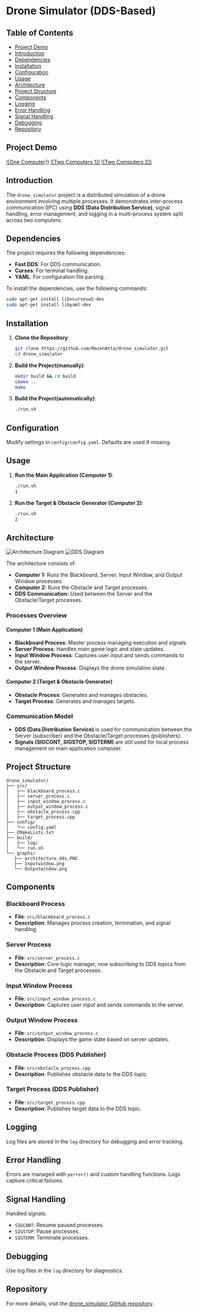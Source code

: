 # Drone Simulator (DDS-Based)

## Table of Contents
- [Project Demo](#project-demo)
- [Introduction](#introduction)
- [Dependencies](#dependencies)
- [Installation](#installation)
- [Configuration](#configuration)
- [Usage](#usage)
- [Architecture](#architecture)
- [Project Structure](#project-structure)
- [Components](#components)
- [Logging](#logging)
- [Error Handling](#error-handling)
- [Signal Handling](#signal-handling)
- [Debugging](#debugging)
- [Repository](#repository)

## Project Demo

[![One Computer])](https://drive.google.com/file/d/1EBTtN-gIMC3GMbld8eKrcUvEuC2V4qEU/view?usp=drive_link)
[![Two Computers 1])](https://drive.google.com/file/d/1J1YTfIWsN3fiVha21Qg0k1I2rGuXVrJu/view?usp=drive_link)
[![Two Computers 2])](https://drive.google.com/file/d/1oxCPAR6arX9C6x8LmKouhRSKpJIKfLST/view?usp=drive_link)


## Introduction
The `drone_simulator` project is a distributed simulation of a drone environment involving multiple processes. It demonstrates inter-process communication (IPC) using **DDS (Data Distribution Service)**, signal handling, error management, and logging in a multi-process system split across two computers.

## Dependencies
The project requires the following dependencies:
- **Fast DDS**: For DDS communication.
- **Curses**: For terminal handling.
- **YAML**: For configuration file parsing.

To install the dependencies, use the following commands:
```sh
sudo apt-get install libncursesw5-dev
sudo apt-get install libyaml-dev
```

## Installation
1. **Clone the Repository**:
   ```sh
   git clone https://github.com/MazenAtta/drone_simulator.git
   cd drone_simulator
   ```

2. **Build the Project(manually)**:
   ```sh
   mkdir build && cd build
   cmake ..
   make
   ```
3. **Build the Project(automatically)**:
   ```sh
   ./run.sh
   ```

## Configuration
Modify settings in `config/config.yaml`. Defaults are used if missing.

## Usage
1. **Run the Main Application (Computer 1)**:
   ```sh
   ./run.sh
   1
   ```

2. **Run the Target & Obstacle Generator (Computer 2)**:
   ```sh
   ./run.sh
   2
   ```

## Architecture
![Architecture Diagram](graphs/Slide3.PNG.PNG)
![DDS Diagram](graphs/Slide4.PNG)

The architecture consists of:
- **Computer 1:** Runs the Blackboard, Server, Input Window, and Output Window processes.
- **Computer 2:** Runs the Obstacle and Target processes.
- **DDS Communication:** Used between the Server and the Obstacle/Target processes.

### Processes Overview

#### **Computer 1 (Main Application)**
- **Blackboard Process**: Master process managing execution and signals.
- **Server Process**: Handles main game logic and state updates.
- **Input Window Process**: Captures user input and sends commands to the server.
- **Output Window Process**: Displays the drone simulation state.

#### **Computer 2 (Target & Obstacle Generator)**
- **Obstacle Process**: Generates and manages obstacles.
- **Target Process**: Generates and manages targets.

### Communication Model
- **DDS (Data Distribution Service)** is used for communication between the Server (subscriber) and the Obstacle/Target processes (publishers).
- **Signals (SIGCONT, SIGSTOP, SIGTERM)** are still used for local process management on main application computer.

## Project Structure
```
drone_simulator/
├── src/
│   ├── blackboard_process.c
│   ├── server_process.c
│   ├── input_window_process.c
│   ├── output_window_process.c
│   ├── obstacle_process.cpp
│   ├── target_process.cpp
├── config/
│   └── config.yaml
├── CMakeLists.txt
├── build/
│   ├── log/
│   └── run.sh
└── graphs/
   ├── architecture_dds.PNG
   ├── Inputwindow.png
   └── Outputwindow.png
```

## Components
### Blackboard Process
- **File**: `src/blackboard_process.c`
- **Description**: Manages process creation, termination, and signal handling.

### Server Process
- **File**: `src/server_process.c`
- **Description**: Core logic manager, now subscribing to DDS topics from the Obstacle and Target processes.

### Input Window Process
- **File**: `src/input_window_process.c`
- **Description**: Captures user input and sends commands to the server.

### Output Window Process
- **File**: `src/output_window_process.c`
- **Description**: Displays the game state based on server updates.

### Obstacle Process (DDS Publisher)
- **File**: `src/obstacle_process.cpp`
- **Description**: Publishes obstacle data to the DDS topic.

### Target Process (DDS Publisher)
- **File**: `src/target_process.cpp`
- **Description**: Publishes target data to the DDS topic.

## Logging
Log files are stored in the `log` directory for debugging and error tracking.

## Error Handling
Errors are managed with `perror()` and custom handling functions. Logs capture critical failures.

## Signal Handling
Handled signals:
- `SIGCONT`: Resume paused processes.
- `SIGSTOP`: Pause processes.
- `SIGTERM`: Terminate processes.

## Debugging
Use log files in the `log` directory for diagnostics.

## Repository
For more details, visit the [drone_simulator GitHub repository](https://github.com/MazenAtta/drone_simulator).

